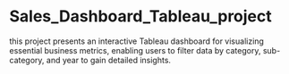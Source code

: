 # Sales_Dashboard_Tableau_project
this project presents an interactive Tableau dashboard for visualizing essential business metrics, enabling users to filter data by category, sub-category, and year to gain detailed insights.
